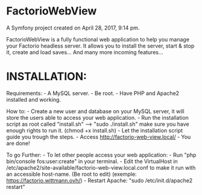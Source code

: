 FactorioWebView
===============

A Symfony project created on April 28, 2017, 9:14 pm.

FactorioWebView is a fully functional web application to help you manage your Factorio headless server.
It allows you to install the server, start & stop it, create and load saves... And many more incoming features...

INSTALLATION:
=============

Requirements:
	- A MySQL server.
	- Be root.
	- Have PHP and Apache2 installed and working.

How to:
	- Create a new user and database on your MySQL server, it will store the users able to access your web application.
	- Run the installation script as root called "install.sh"
	  --> "sudo ./install.sh" make sure you have enough rights to run it. (chmod +x install.sh)
	- Let the installation script guide you trough the steps.
	- Access http://factorio-web-view.local/
	- You are done!

To go Further:
	- To let other people access your web application:
		- Run "php bin/console fos:user:create" in your terminal.
		- Edit the VirtualHost in /etc/apache2/site-available/factorio-web-view.local.conf
		  to make it run with an accessible host-name. (Be root to edit) (exemple: https://factorio.wittmann.ovh/)
		- Restart Apache: "sudo /etc/init.d/apache2 restart"
	
